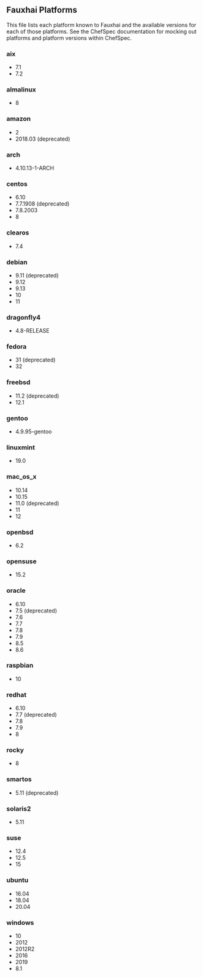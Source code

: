 ## Fauxhai Platforms

This file lists each platform known to Fauxhai and the available versions for each of those platforms. See the ChefSpec documentation for mocking out platforms and platform versions within ChefSpec.

### aix

- 7.1
- 7.2

### almalinux

- 8

### amazon

- 2
- 2018.03 (deprecated)

### arch

- 4.10.13-1-ARCH

### centos

- 6.10
- 7.7.1908 (deprecated)
- 7.8.2003
- 8

### clearos

- 7.4

### debian

- 9.11 (deprecated)
- 9.12
- 9.13
- 10
- 11

### dragonfly4

- 4.8-RELEASE

### fedora

- 31 (deprecated)
- 32

### freebsd

- 11.2 (deprecated)
- 12.1

### gentoo

- 4.9.95-gentoo

### linuxmint

- 19.0

### mac_os_x

- 10.14
- 10.15
- 11.0 (deprecated)
- 11
- 12

### openbsd

- 6.2

### opensuse

- 15.2

### oracle

- 6.10
- 7.5 (deprecated)
- 7.6
- 7.7
- 7.8
- 7.9
- 8.5
- 8.6

### raspbian

- 10

### redhat

- 6.10
- 7.7 (deprecated)
- 7.8
- 7.9
- 8

### rocky

- 8

### smartos

- 5.11 (deprecated)

### solaris2

- 5.11

### suse

- 12.4
- 12.5
- 15

### ubuntu

- 16.04
- 18.04
- 20.04

### windows

- 10
- 2012
- 2012R2
- 2016
- 2019
- 8.1
